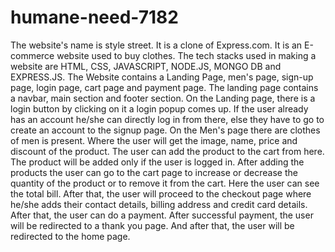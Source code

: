 # humane-need-7182

The website's name is style street.
It is a clone of Express.com.
It is an E-commerce website used to buy clothes.
The tech stacks used in making a website are HTML, CSS, JAVASCRIPT, NODE.JS, MONGO DB and EXPRESS.JS.
The Website contains a Landing Page,  men's page, sign-up page, login page, cart page and payment page.
The landing page contains a navbar, main section and footer section.
On the Landing page, there is a login button by clicking on it a login popup comes up.
If the user already has an account he/she can directly log in from there, else they have to go to
 create an account to the signup page.
 On the Men's page there are clothes of men is present. 
 Where the user will get the image, name, price and discount of the product.
 The user can add the product to the cart from here.
 The product will be added only if the user is logged in.
 After adding the products the user can go to the cart page to increase or decrease the quantity of the 
 product or to remove it from the cart.
 Here the user can see the total bill.
 After that, the user will proceed to the checkout page where he/she adds their contact details, billing address and credit card details.
 After that, the user can do a payment.
 After successful payment, the user will be redirected to a thank you page.
 And after that, the user will be redirected to the home page.
